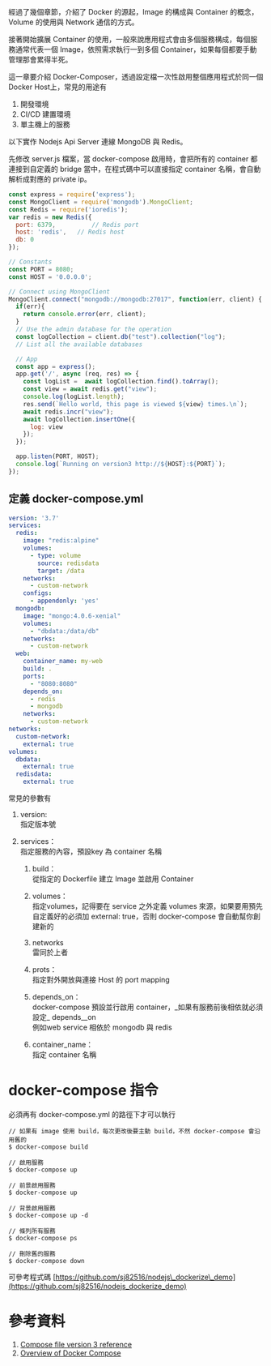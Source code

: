 經過了幾個章節，介紹了 Docker 的源起，Image 的構成與 Container 的概念，Volume 的使用與 Network 通信的方式。

接著開始擴展 Container 的使用，一般來說應用程式會由多個服務構成，每個服務通常代表一個 Image，依照需求執行一到多個 Container，如果每個都要手動管理那會累得半死。

這一章要介紹 Docker-Composer，透過設定檔一次性啟用整個應用程式於同一個 Docker Host上，常見的用途有

1. 開發環境
2. CI/CD 建置環境
3. 單主機上的服務

以下實作 Nodejs Api Server 連線 MongoDB 與 Redis。

先修改 server.js 檔案，當 docker-compose 啟用時，會把所有的 container 都連接到自定義的 bridge 當中，在程式碼中可以直接指定 container 名稱，會自動解析成對應的 private ip。

```js
const express = require('express');
const MongoClient = require('mongodb').MongoClient;
const Redis = require('ioredis');
var redis = new Redis({
  port: 6379,          // Redis port
  host: 'redis',   // Redis host
  db: 0
});

// Constants
const PORT = 8080;
const HOST = '0.0.0.0';

// Connect using MongoClient
MongoClient.connect("mongodb://mongodb:27017", function(err, client) {
  if(err){
    return console.error(err, client);
  }
  // Use the admin database for the operation
  const logCollection = client.db("test").collection("log");
  // List all the available databases

  // App
  const app = express();
  app.get('/', async (req, res) => {
    const logList =  await logCollection.find().toArray();
    const view = await redis.get("view");
    console.log(logList.length);
    res.send(`Hello world, this page is viewed ${view} times.\n`);
    await redis.incr("view");
    await logCollection.insertOne({
      log: view
    });
  });

  app.listen(PORT, HOST);
  console.log(`Running on version3 http://${HOST}:${PORT}`);
});
```

## 定義 docker-compose.yml

```yml
version: '3.7'
services:
  redis:
    image: "redis:alpine"
    volumes:
      - type: volume
        source: redisdata
        target: /data
    networks: 
      - custom-network
    configs:
      - appendonly: 'yes'
  mongodb:
    image: "mongo:4.0.6-xenial"
    volumes:
      - "dbdata:/data/db"
    networks: 
      - custom-network
  web:
    container_name: my-web
    build: .
    ports:
      - "8080:8080"
    depends_on:
      - redis
      - mongodb
    networks: 
      - custom-network
networks: 
  custom-network:
    external: true
volumes:
  dbdata: 
    external: true
  redisdata:
    external: true
```

常見的參數有

1. version:  
   指定版本號

2. services：  
   指定服務的內容，預設key 為 container 名稱

   1. build：  
      從指定的 Dockerfile 建立 Image 並啟用 Container

   2. volumes：  
      指定volumes，記得要在 service 之外定義 volumes 來源，如果要用預先自定義好的必須加 external: true，否則 docker-compose 會自動幫你創建新的

   3. networks  
      雷同於上者

   4. prots：  
      指定對外開放與連接 Host 的 port mapping

   5. depends_on：  
      docker-compose 預設並行啟用 container，_如果有服務前後相依就必須設定\_ depends\_\_on  
      例如web service 相依於 mongodb 與 redis

   6. container\_name：  
      指定 container 名稱

# docker-compose 指令

必須再有 docker-compose.yml 的路徑下才可以執行

```
// 如果有 image 使用 build，每次更改後要主動 build，不然 docker-compose 會沿用舊的
$ docker-compose build

// 啟用服務
$ docker-compose up

// 前景啟用服務
$ docker-compose up

// 背景啟用服務
$ docker-compose up -d

// 條列所有服務
$ docker-compose ps

// 刪除舊的服務
$ docker-compose down
```

可參考程式碼 [https://github.com/sj82516/nodejs\_dockerize\_demo](https://github.com/sj82516/nodejs_dockerize_demo)

# 參考資料

1. [Compose file version 3 reference](https://docs.docker.com/compose/compose-file/)
2. [Overview of Docker Compose](https://docs.docker.com/compose/overview/)



